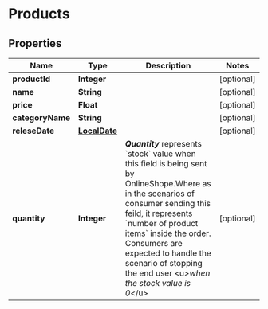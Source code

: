 # Products

## Properties
Name | Type | Description | Notes
------------ | ------------- | ------------- | -------------
**productId** | **Integer** |  |  [optional]
**name** | **String** |  |  [optional]
**price** | **Float** |  |  [optional]
**categoryName** | **String** |  |  [optional]
**releseDate** | [**LocalDate**](LocalDate.md) |  |  [optional]
**quantity** | **Integer** | ***Quantity*** represents &#x60;stock&#x60; value when this field is being sent by OnlineShope.Where as in the scenarios of consumer sending this feild, it represents &#x60;number of product items&#x60; inside the order. Consumers are expected to handle the scenario of stopping the end user &lt;u&gt;*when the stock value is 0*&lt;/u&gt;   |  [optional]
